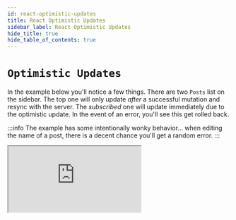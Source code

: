 ```yaml
---
id: react-optimistic-updates
title: React Optimistic Updates
sidebar_label: React Optimistic Updates
hide_title: true
hide_table_of_contents: true
---
```


# `Optimistic Updates`

In the example below you'll notice a few things. There are two `Posts` list on the sidebar. The top one will only update _after_ a successful mutation and resync with the server. The _subscribed_ one will update immediately due to the optimistic update. In the event of an error, you'll see this get rolled back.

:::info
The example has some intentionally wonky behavior... when editing the name of a post, there is a decent chance you'll get a random error.
:::

<iframe src="https://codesandbox.io/embed/concepts-optimistic-updates-lush8?fontsize=12&hidenavigation=1&module=%2Fsrc%2Fapp%2Fservices%2Fposts.ts&theme=dark"
     style={{ width: '100%', height: '800px', border: 0, borderRadius: '4px', overflow: 'hidden' }}
     title="RTK Query Optimistic Update Example"
     allow="geolocation; microphone; camera; midi; vr; accelerometer; gyroscope; payment; ambient-light-sensor; encrypted-media; usb" 
     sandbox="allow-modals allow-forms allow-popups allow-scripts allow-same-origin"
></iframe>
